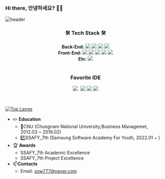 ### Hi there, 안녕하세요? 👋🐢
![header](https://capsule-render.vercel.app/api?type=waving&color=gradient&height=200&section=header&text=SIWON-PARK&fontSize=60&fontAlignY=40&animation=twinkling)
<h3 align="center">🛠 Tech Stack 🛠</h3>
<div align="center">
  <div>
    <div>
      <strong>Back-End: </strong>
      <img src="https://img.shields.io/badge/python-3670A0?style=flat&logo=python&logoColor=ffdd54"/>
      <img src="https://img.shields.io/badge/django-%23092E20.svg?style=flat&logo=django&logoColor=white"/>
      <img src="https://img.shields.io/badge/java-%23ED8B00.svg?style=flat&logo=java&logoColor=white"/>
      <img src="https://img.shields.io/badge/spring-%236DB33F.svg?style=flat&logo=spring&logoColor=white"/>
    </div>
    <div>
      <strong>Front-End: </strong>
      <img src="https://img.shields.io/badge/html5-%23E34F26.svg?style=flat&logo=html5&logoColor=white"/>
      <img src="https://img.shields.io/badge/css-1572B6?style=flat&logo=css3&logoColor=white"/>
      <img src="https://img.shields.io/badge/javascript-%23323330.svg?style=flat&logo=javascript&logoColor=%23F7DF1E"/>
      <img src=https://img.shields.io/badge/vuejs-%2335495e.svg?style=flat&logo=vuedotjs&logoColor=%234FC08D/>
      <img src=https://img.shields.io/badge/react-%2320232a.svg?style=flat&logo=react&logoColor=%2361DAFB/>
    </div>
    <div>
      <strong>Etc: </strong>
      <img src="https://img.shields.io/badge/docker-%230db7ed.svg?style=flat&logo=docker&logoColor=white"/>
    </div>
  </div>
</div>
<br>
<h3 align="center">Favorite IDE</h3>
<p align="center">
  <img src="https://img.shields.io/badge/Atom-3DDC84.svg?style=flat&logo=atom&logoColor=white"/></a>&nbsp
  <img src="https://img.shields.io/badge/Visual%20Studio%20Code-0078d7.svg?style=flat&logo=visual-studio-code&logoColor=white"/>
  <img src="https://img.shields.io/badge/pycharm-143?style=flat&logo=pycharm&logoColor=black&color=green&labelColor=white"/>
  <img src="https://img.shields.io/badge/IntelliJIDEA-3f48cc.svg?style=flat&logo=intellij-idea&logoColor=white"/>
</p>
<br>

  [![Top Langs](https://github-readme-stats.vercel.app/api/top-langs/?username=siwon-park&langs_count=8&layout=compact&theme=ayu-mirage)](https://github.com/anuraghazra/github-readme-stats)
<br>
- ✏️ <strong>Education</strong>
    -  🏫CNU (Chungnam National University;Business Managemet, 2012.03 ~ 2018.02)
    -  7️⃣SSAFY_7th (Samsung Software Academy For Youth, 2022.01 ~ )
- 🏆 <strong>Awards</strong>
    - SSAFY_7th Academic Excellence
    - SSAFY_7th Project Excellence
- 📫<strong>Contacts</strong>
    - Email: zow777@naver.com
